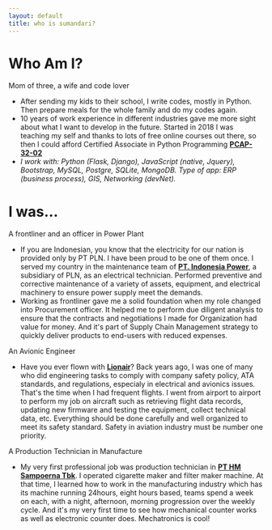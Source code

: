 ```yaml
---
layout: default
title: who is sumandari?
---
```

# Who Am I?
<div class="about">
    <p>Mom of three, a wife and code lover</p>
    <div class="fade-in">
        <ul>
            <li>
                After sending my kids to their school, I write codes, mostly in Python. Then prepare meals for the whole family and do my codes again. 
            </li>
            <li>
                10 years of work experience in different industries gave me more sight about what I want to develop in the future. Started in 2018 I was teaching my self and thanks to lots of free online courses out there, so then I could afford Certified Associate in Python Programming <a href="https://www.youracclaim.com/badges/28176065-28d3-45a1-a660-80cc6e5eac24"><strong>PCAP-32-02</strong></a>
            </li>
            <li>
                <em>I work with: Python (Flask, Django), JavaScript (native, Jquery), Bootstrap, MySQL, Postgre, SQLite, MongoDB.
                Type of app:  ERP (business process), GIS, Networking (devNet).</em>
            </li>
        </ul>
    </div>
</div>

# I was...

<div class="about">
    <p>A frontliner and an officer in Power Plant</p>
    <div class="fade-in">
        <ul>
            <li>
                If you are Indonesian, you know that the electricity for our nation is provided only by PT PLN. I have been proud to be one of them once. I served my country in the maintenance team of <a href="https://www.indonesiapower.co.id"><strong>PT. Indonesia Power</strong></a>, a subsidiary of PLN, as an electrical technician. Performed preventive and corrective maintenance of a variety of assets, equipment, and electrical machinery to ensure power supply meet the demands.
            </li>
            <li>
                Working as frontliner gave me a solid foundation when my role changed into Procurement officer. It helped me to perform due diligent analysis to ensure that the contracts and negotiations I made for Organization had value for money. And it's part of Supply Chain Management strategy to quickly deliver products to end-users with reduced expenses.
            </li>
        </ul>
    </div>
    <p>An Avionic Engineer</p>
    <div class="fade-in">
        <ul>
            <li>
                Have you ever flown with <a href="http://www.lionair.co.id"><strong>Lionair</strong></a>? Back years ago, I was one of many who did engineering tasks to comply with company safety policy, ATA standards, and regulations, especialy in electrical and avionics issues. That's the time when I had frequent flights.  I went from airport to airport to perform my job on aircraft such as retrieving flight data records, updating new firmware and testing the equipment, collect technical data, etc. Everything should be done carefully and well organized to meet its safety standard. Safety in aviation industry must be number one priority. 
            </li>
        </ul>
    </div>
    <p>A Production Technician in Manufacture</p>
    <div class="fade-in">
        <ul>
            <li>
                My very first professional job was production technician in <a href="https://www.sampoerna.com/sampoerna/en/overview"><strong>PT HM Sampoerna Tbk</strong></a>. I operated cigarette maker and filter maker machine. At that time, I learned how to work in the manufacturing industry which has its machine running 24hours, eight hours based, teams spend a week on each, with a night, afternoon, morning progression over the weekly cycle. And it's my very first time to see how mechanical counter works as well as electronic counter does. Mechatronics is cool!
            </li>
        </ul>
    </div>





</div>
